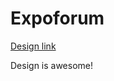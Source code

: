 # Expoforum 

[Design link](https://www.figma.com/file/Uul6xVlUbq33Pga8faLaUe/%D0%AD%D0%BA%D1%81%D0%BF%D0%BE%D1%84%D0%BE%D1%80%D1%83%D0%BC?node-id=20%3A7)

Design is awesome!